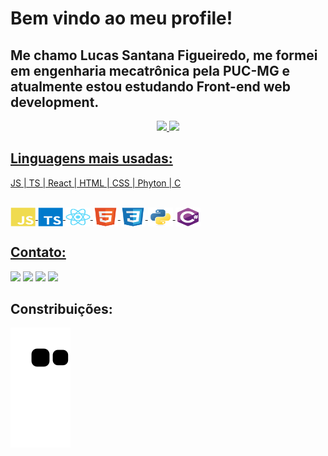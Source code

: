 # Bem vindo ao meu profile!

## Me chamo Lucas Santana Figueiredo, me formei em engenharia mecatrônica pela PUC-MG e atualmente estou estudando Front-end web development.

<div align="center">
  <a href="https://github.com/santanafx">
  <img height="180em" src="https://github-readme-stats.vercel.app/api?username=santanafx&show_icons=true&theme=dark&include_all_commits=true&count_private=true"/>
  <img height="180em" src="https://github-readme-stats.vercel.app/api/top-langs/?username=santanafx&layout=compact&langs_count=7&theme=dark"/>
</div>

## Linguagens mais usadas:

JS | TS | React | HTML | CSS | Phyton | C

<div style="display: inline_block"><br>
  <img align="center" alt="Rafa-Js" height="30" width="40" src="https://raw.githubusercontent.com/devicons/devicon/master/icons/javascript/javascript-plain.svg">
  <img align="center" alt="Rafa-Ts" height="30" width="40" src="https://raw.githubusercontent.com/devicons/devicon/master/icons/typescript/typescript-plain.svg">
  <img align="center" alt="Rafa-React" height="30" width="40" src="https://raw.githubusercontent.com/devicons/devicon/master/icons/react/react-original.svg">
  <img align="center" alt="Rafa-HTML" height="30" width="40" src="https://raw.githubusercontent.com/devicons/devicon/master/icons/html5/html5-original.svg">
  <img align="center" alt="Rafa-CSS" height="30" width="40" src="https://raw.githubusercontent.com/devicons/devicon/master/icons/css3/css3-original.svg">
  <img align="center" alt="Rafa-Python" height="30" width="40" src="https://raw.githubusercontent.com/devicons/devicon/master/icons/python/python-original.svg">
  <img align="center" alt="Rafa-Csharp" height="30" width="40" src="https://raw.githubusercontent.com/devicons/devicon/master/icons/csharp/csharp-original.svg">
</div>

## Contato:

<div> 
 <a href="https://discord.gg/6yGNBf4Y" target="_blank"><img src="https://img.shields.io/badge/Discord-7289DA?style=for-the-badge&logo=discord&logoColor=white" target="_blank"></a> 
  <a href = "mailto:santanafx@hotmail.com"><img src="https://img.shields.io/badge/-Gmail-%23333?style=for-the-badge&logo=gmail&logoColor=white" target="_blank"></a>
  <a href="https://www.linkedin.com/in/lucas-santana-figueiredo-907436115/" target="_blank"><img src="https://img.shields.io/badge/-LinkedIn-%230077B5?style=for-the-badge&logo=linkedin&logoColor=white" target="_blank"></a>
  <a href="https://wa.me/5531997915854" target="_blank"><img src=https://img.shields.io/badge/WhatsApp-25D366?style=for-the-badge&logo=whatsapp&logoColor=white></a> 

## Constribuições:

  ![Snake animation](https://github.com/rafaballerini/rafaballerini/blob/output/github-contribution-grid-snake.svg)
 
</div>
